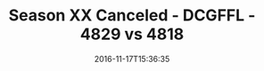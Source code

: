 ---
title: Season XX Canceled - DCGFFL - 4829 vs 4818
teams_score:
- team: 4829
  score: 28
- team: 4818
  score: 13
mvp: D. Halunen (Lime); D. Rendell (Vegas)
game-ball: N. Kasparek (Lime); M .Stroman (Vegas)
season: 13
week:
date: '2016-11-17T15:36:35'
pageid: season-13-playoffs-november-13-2016-4829-vs-4818
---